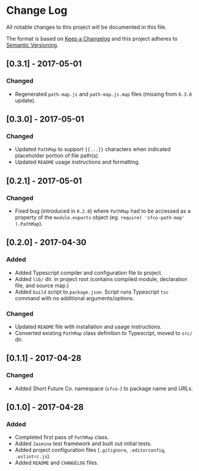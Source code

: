 # Change Log
All notable changes to this project will be documented in this file.

The format is based on [Keep a Changelog](http://keepachangelog.com/)
and this project adheres to [Semantic Versioning](http://semver.org/).

## [0.3.1] - 2017-05-01
### Changed
- Regenerated `path-map.js` and `path-map.js.map` files (missing from `0.3.0` update).

## [0.3.0] - 2017-05-01
### Changed
- Updated `PathMap` to support `{{...}}` characters when indicated placeholder portion of file path(s).
- Updated `README` usage instructions and formatting.

## [0.2.1] - 2017-05-01
### Changed
- Fixed bug (introduced in `0.2.0`) where `PathMap` had to be accessed as a property of the `module.exports` object (eg. `require( 'sfco-path-map' ).PathMap`).

## [0.2.0] - 2017-04-30
### Added
- Added Typescript compiler and configuration file to project.
- Added `lib/` dir. in project root (contains compiled module, declaration file, and source map.)
- Added `build` script to `package.json`. Script runs Typescript `tsc` command with no additional arguments/options.

### Changed
- Updated `README` file with installation and usage instructions.
- Converted existing `PathMap` class definition to Typescript, moved to `src/` dir.

## [0.1.1] - 2017-04-28
### Changed
- Added Short Future Co. namespace (`sfco-`) to package name and URLs.

## [0.1.0] - 2017-04-28
### Added
- Completed first pass of `PathMap` class.
- Added `Jasmine` test framework and built out initial tests.
- Added project configuration files (`.gitignore`, `.editorconfig`, `.eslintrc.js`).
- Added `README` and `CHANGELOG` files.
